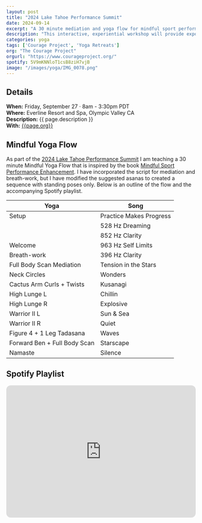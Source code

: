 ```yaml
---
layout: post
title: "2024 Lake Tahoe Performance Summit"
date: 2024-09-14
excerpt: "A 30 minute mediation and yoga flow for mindful sport performance enhancement." 
description: "This interactive, experiential workshop will provide exposure to the educational content and mindfulness exercises that comprise a leading, evidence-informed, mental training program: Mindful Sport Performance Enhancement (Kaufman, Glass & Pineau, 2018). Participants will gain a deeper understanding of the theoretical and empirical basis of MSPE, factors relevant to its application across diverse populations and settings, as well as limitations of this research and future directions. Dr. Kaufman will present key strategies for integrating core mindfulness skills into practice, competition, and daily life. During a catered, working lunch, a moderated, multi-disciplinary panel will discuss factors related to sport performance from the sport science, coach, and athlete perspectives. Participants will gain hands-on, experiential instruction in MSPE concepts and practices via participation in an in-vivo, mindful yoga practice and a guided, mindful hike in the picturesque Olympic Valley."
categories: yoga
tags: ['Courage Project', 'Yoga Retreats']
org: "The Courage Project"
orgurl: "https://www.courageproject.org/"
spotify: 5V9mKNNloT1csB8ziH7vjB
image: "/images/yoga/IMG_0078.png" 
---
```



## Details


<!--
**When:** {{ page.date | date: '%A, %B %-d, %Y' }} at 9:00 AM       
--->
**When:** Friday, September 27 · 8am - 3:30pm PDT        
**Where:** Everline Resort and Spa, Olympic Valley CA        
**Description:** {{ page.description }}              
**With:** [{{page.org}}]({{page.orgurl}})     


 ## Mindful Yoga Flow
 
As part of the [2024 Lake Tahoe Performance Summit](https://www.eventbrite.com/e/2024-lake-tahoe-performance-summit-tickets-876987381867?utm-campaign=social&utm-content=attendeeshare&utm-medium=discovery&utm-term=listing&utm-source=cp&aff=ebdsshcopyurl) I am teaching a 30 minute Mindful Yoga Flow that is inspired by the book [Mindful Sport Performance Enhancement](https://www.mindfulsportperformance.org/book). I have incorporated the script for mediation and breath-work, but I have modified the suggested asanas to created a sequence with standing poses only. Below is an outline of the flow and the accompanying Spotify playlist.


| **Yoga**                      | **Song**                |
| ----------------------------- | ----------------------- |
| Setup                         | Practice Makes Progress |
|                               | 528 Hz Dreaming         |
|                               | 852 Hz Clarity          |
| Welcome                       | 963 Hz Self Limits      |
| Breath-work                   | 396 Hz Clarity          |
| Full Body Scan Mediation      | Tension in the Stars    |
| Neck Circles                  | Wonders                 |
| Cactus Arm Curls + Twists     | Kusanagi                |
| High Lunge L                  | Chillin                 |
| High Lunge R                  | Explosive               |
| Warrior II L                  | Sun & Sea               |
| Warrior II R                  | Quiet                   |
| Figure 4 + 1 Leg Tadasana     | Waves                   |
| Forward Ben + Full Body Scan  | Starscape               |
| Namaste                       | Silence                 |

## Spotify Playlist

<iframe style="border-radius:12px" src="https://open.spotify.com/embed/playlist/{{ page.spotify }}?utm_source=generator" width="100%" height="352" frameBorder="0" allowfullscreen="" allow="autoplay; clipboard-write; encrypted-media; fullscreen; picture-in-picture" loading="lazy"></iframe>  
